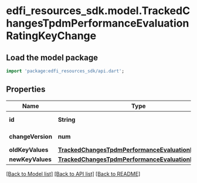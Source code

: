 # edfi_resources_sdk.model.TrackedChangesTpdmPerformanceEvaluationRatingKeyChange

## Load the model package
```dart
import 'package:edfi_resources_sdk/api.dart';
```

## Properties
Name | Type | Description | Notes
------------ | ------------- | ------------- | -------------
**id** | **String** | Resource identifier | [optional] 
**changeVersion** | **num** | Change version | [optional] 
**oldKeyValues** | [**TrackedChangesTpdmPerformanceEvaluationRatingKey**](TrackedChangesTpdmPerformanceEvaluationRatingKey.md) |  | [optional] 
**newKeyValues** | [**TrackedChangesTpdmPerformanceEvaluationRatingKey**](TrackedChangesTpdmPerformanceEvaluationRatingKey.md) |  | [optional] 

[[Back to Model list]](../README.md#documentation-for-models) [[Back to API list]](../README.md#documentation-for-api-endpoints) [[Back to README]](../README.md)


